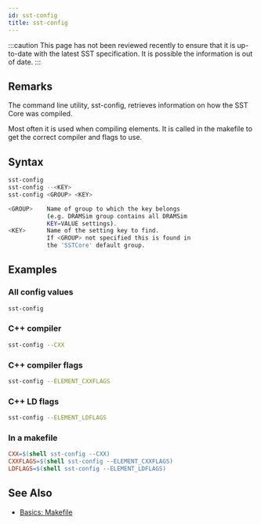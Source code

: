 ```yaml
---
id: sst-config
title: sst-config
---
```


:::caution
This page has not been reviewed recently to ensure that it is up-to-date with the latest SST specification. It is possible the information is out of date.
:::

## Remarks

The command line utility, sst-config, retrieves information on how the SST Core was compiled. 

Most often it is used when compiling elements. It is called in the makefile to get the correct compiler and flags to use.

## Syntax
```bash
sst-config
sst-config --<KEY>
sst-config <GROUP> <KEY>

<GROUP>    Name of group to which the key belongs
           (e.g. DRAMSim group contains all DRAMSim
           KEY=VALUE settings).
<KEY>      Name of the setting key to find.
           If <GROUP> not specified this is found in
           the 'SSTCore' default group.

```

## Examples

### All config values
```bash
sst-config
```

### C++ compiler
```bash
sst-config --CXX
```

### C++ compiler flags
```bash
sst-config --ELEMENT_CXXFLAGS
```

### C++ LD flags
```bash
sst-config --ELEMENT_LDFLAGS
```

### In a makefile
```makefile
CXX=$(shell sst-config --CXX)
CXXFLAGS=$(shell sst-config --ELEMENT_CXXFLAGS)
LDFLAGS=$(shell sst-config --ELEMENT_LDFLAGS)
```

## See Also

- [Basics: Makefile](guides/files/basics_makefile.md)